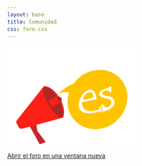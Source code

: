 ```yaml
---
layout: base
title: Comunidad
css: foro.css
---
```



<a class="aligncenter" href='http://foro-pilasengine.com.ar/'><img class="aligncenter" src="./images/completamente-castellano.png" alt="Completamente es castellano" /></a>
<p>
<a class="aligncenter" href='http://foro-pilasengine.com.ar/' target="_blank">Abrir el foro en una ventana nueva</a>
